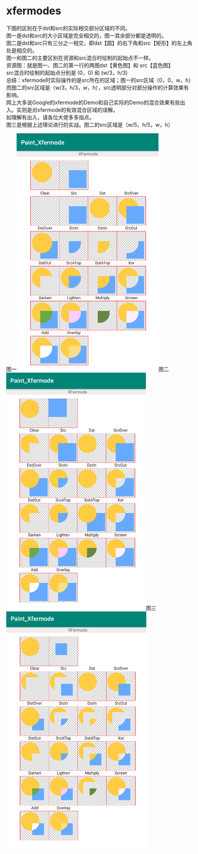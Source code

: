 # xfermodes
下图的区别在于dst和src的实际相交部分区域的不同。  
图一是dst和src的大小区域是完全相交的，图一其余部分都是透明的。  
图二是dst和src只有三分之一相交，即dst【圆】的右下角和src【矩形】的左上角处是相交的。  
图一和图二的主要区别在资源和src混合时绘制的起始点不一样。  
资源图：就是图一、图二的第一行的两图dst【黄色图】和 src【蓝色图】  
src混合时绘制的起始点分别是 (0，0) 和 (w/3，h/3)   
总结：xfermode时实际操作的是src所在的区域；图一的src区域（0，0，w，h）而图二的src区域是（w/3，h/3，w，h），src透明部分对部分操作的计算效果有影响。  
网上大多说Google的xfermode的Demo和自己实际的Demo的混合效果有些出入。实则是对xfermode的有效混合区域的误解。  
如理解有出入，请各位大佬多多指点。  
图三是根据上述理论进行的实战。图二的src区域是（w/5，h/5，w，h）



图一![图一](https://github.com/ButterflyCabin/xfermodes/blob/master/png/png1.png)图二![图二](https://github.com/ButterflyCabin/xfermodes/blob/master/png/png2.png)图三![图三](https://github.com/ButterflyCabin/xfermodes/blob/master/png/png3.png)
